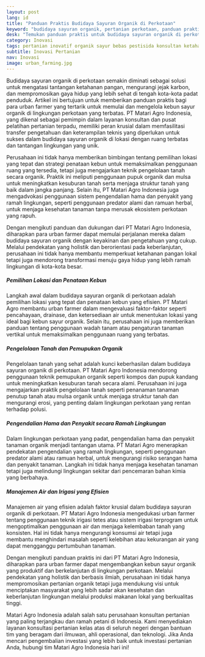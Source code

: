 ```yaml
---
layout: post
lang: id
title: "Panduan Praktis Budidaya Sayuran Organik di Perkotaan"
keyword: "budidaya sayuran organik, pertanian perkotaan, panduan praktis pertanian, PT Matari Agro, konsultan pertanian, pelatihan pertanian terpadu"
desk: "Temukan panduan praktis untuk budidaya sayuran organik di perkotaan melalui artikel ini. PT Matari Agro Indonesia sebagai konsultan dan pusat pelatihan pertanian terpadu membagikan pengetahuan dan teknik terbaru dalam mendukung pertumbuhan pertanian organik di lingkungan urban"
category: Inovasi
tags: pertanian inovatif organik sayur bebas pestisida konsultan ketahanan pangan
subtitle: Inovasi Pertanian
nav: Inovasi
image: urban_farming.jpg
---
```


Budidaya sayuran organik di perkotaan semakin diminati sebagai solusi untuk mengatasi tantangan ketahanan pangan, mengurangi jejak karbon, dan mempromosikan gaya hidup yang lebih sehat di tengah kota-kota padat penduduk. Artikel ini bertujuan untuk memberikan panduan praktis bagi para urban farmer yang tertarik untuk memulai dan mengelola kebun sayur organik di lingkungan perkotaan yang terbatas. PT Matari Agro Indonesia, yang dikenal sebagai pemimpin dalam layanan konsultan dan pusat pelatihan pertanian terpadu, memiliki peran krusial dalam memfasilitasi transfer pengetahuan dan keterampilan teknis yang diperlukan untuk sukses dalam budidaya sayuran organik di lokasi dengan ruang terbatas dan tantangan lingkungan yang unik.

Perusahaan ini tidak hanya memberikan bimbingan tentang pemilihan lokasi yang tepat dan strategi penataan kebun untuk memaksimalkan penggunaan ruang yang tersedia, tetapi juga mengajarkan teknik pengelolaan tanah secara organik. Praktik ini meliputi penggunaan pupuk organik dan mulsa untuk meningkatkan kesuburan tanah serta menjaga struktur tanah yang baik dalam jangka panjang. Selain itu, PT Matari Agro Indonesia juga mengadvokasi penggunaan sistem pengendalian hama dan penyakit yang ramah lingkungan, seperti penggunaan predator alami dan ramuan herbal, untuk menjaga kesehatan tanaman tanpa merusak ekosistem perkotaan yang rapuh.

Dengan mengikuti panduan dan dukungan dari PT Matari Agro Indonesia, diharapkan para urban farmer dapat memulai perjalanan mereka dalam budidaya sayuran organik dengan keyakinan dan pengetahuan yang cukup. Melalui pendekatan yang holistik dan berorientasi pada keberlanjutan, perusahaan ini tidak hanya membantu memperkuat ketahanan pangan lokal tetapi juga mendorong transformasi menuju gaya hidup yang lebih ramah lingkungan di kota-kota besar.

##### Pemilihan Lokasi dan Penataan Kebun
Langkah awal dalam budidaya sayuran organik di perkotaan adalah pemilihan lokasi yang tepat dan penataan kebun yang efisien. PT Matari Agro membantu urban farmer dalam mengevaluasi faktor-faktor seperti pencahayaan, drainase, dan ketersediaan air untuk menentukan lokasi yang ideal bagi kebun sayur organik. Selain itu, perusahaan ini juga memberikan panduan tentang penggunaan wadah tanam atau pengaturan tanaman vertikal untuk memaksimalkan penggunaan ruang yang terbatas.

##### Pengelolaan Tanah dan Pemupukan Organik
Pengelolaan tanah yang sehat adalah kunci keberhasilan dalam budidaya sayuran organik di perkotaan. PT Matari Agro Indonesia mendorong penggunaan teknik pemupukan organik seperti kompos dan pupuk kandang untuk meningkatkan kesuburan tanah secara alami. Perusahaan ini juga mengajarkan praktik pengelolaan tanah seperti penanaman tanaman penutup tanah atau mulsa organik untuk menjaga struktur tanah dan mengurangi erosi, yang penting dalam lingkungan perkotaan yang rentan terhadap polusi.

##### Pengendalian Hama dan Penyakit secara Ramah Lingkungan
Dalam lingkungan perkotaan yang padat, pengendalian hama dan penyakit tanaman organik menjadi tantangan utama. PT Matari Agro menerapkan pendekatan pengendalian yang ramah lingkungan, seperti penggunaan predator alami atau ramuan herbal, untuk mengurangi risiko serangan hama dan penyakit tanaman. Langkah ini tidak hanya menjaga kesehatan tanaman tetapi juga melindungi lingkungan sekitar dari pencemaran bahan kimia yang berbahaya.

##### Manajemen Air dan Irigasi yang Efisien
Manajemen air yang efisien adalah faktor krusial dalam budidaya sayuran organik di perkotaan. PT Matari Agro Indonesia mengedukasi urban farmer tentang penggunaan teknik irigasi tetes atau sistem irigasi terprogram untuk mengoptimalkan penggunaan air dan menjaga kelembaban tanah yang konsisten. Hal ini tidak hanya mengurangi konsumsi air tetapi juga membantu menghindari masalah seperti kelebihan atau kekurangan air yang dapat mengganggu pertumbuhan tanaman.

Dengan mengikuti panduan praktis ini dari PT Matari Agro Indonesia, diharapkan para urban farmer dapat mengembangkan kebun sayur organik yang produktif dan berkelanjutan di lingkungan perkotaan. Melalui pendekatan yang holistik dan berbasis ilmiah, perusahaan ini tidak hanya mempromosikan pertanian organik tetapi juga mendukung visi untuk menciptakan masyarakat yang lebih sadar akan kesehatan dan keberlanjutan lingkungan melalui produksi makanan lokal yang berkualitas tinggi.

Matari Agro Indonesia adalah salah satu perusahaan konsultan pertanian yang paling terjangkau dan ramah petani di Indonesia. Kami menyediakan layanan konsultasi pertanian kelas atas di seluruh negeri dengan bantuan tim yang beragam dari ilmuwan, ahli operasional, dan teknologi. Jika Anda mencari pengembalian investasi yang lebih baik untuk investasi pertanian Anda, hubungi tim Matari Agro Indonesia hari ini!

